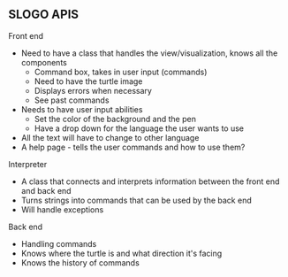 ## SLOGO APIS

Front end
* Need to have a class that handles the view/visualization,
knows all the components 
    * Command box, takes in user input (commands)
    * Need to have the turtle image
    * Displays errors when necessary
    * See past commands
* Needs to have user input abilities
    * Set the color of the background and the pen  
    * Have a drop down for the language the user wants to use
* All the text will have to change to other language
* A help page - tells the user commands and how to use them?
    
Interpreter
* A class that connects and interprets information between the front
end and back end
* Turns strings into commands that can be used by the back end
* Will handle exceptions

Back end
* Handling commands
* Knows where the turtle is and what direction it's facing
* Knows the history of commands
    